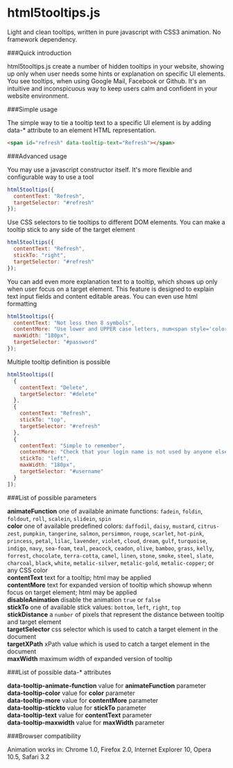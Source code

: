 html5tooltips.js
===============
Light and clean tooltips, written in pure javascript with CSS3 animation. No framework dependency.

###Quick introduction

html5tooltips.js create a number of hidden tooltips in your website, showing up only when user needs some hints or explanation on specific UI elements. You see tooltips, when using Google Mail, Facebook or Github. It's an intuitive and inconspicuous way to keep users calm and confident in your website environment.

###Simple usage

The simple way to tie a tooltip text to a specific UI element is by adding data-* attribute to an element HTML representation.

```html
<span id="refresh" data-tooltip-text="Refresh"></span>
```

###Advanced usage

You may use a javascript constructor itself. It's more flexible and configurable way to use a tool

```javascript
html5tooltips({
  contentText: "Refresh",
  targetSelector: "#refresh"
});
```

Use CSS selectors to tie tooltips to different DOM elements. You can make a tooltip stick to any side of the target element

```javascript
html5tooltips({
  contentText: "Refresh",
  stickTo: "right",
  targetSelector: "#refresh"
});
```

You can add even more explanation text to a tooltip, which shows up only when user focus on a target element. This feature is designed to explain text input fields and content editable areas. You can even use html formatting

```javascript
html5tooltips({
  contentText: "Not less then 8 symbols",
  contentMore: "Use lower and UPPER case letters, num<span style='color:red'>6</span>ers and spec<span style='color:red'>!</span>al symbols to make password safe and secure.",
  maxWidth: "180px",
  targetSelector: "#password"
});
```

Multiple tooltip definition is possible

```javascript
html5tooltips([
  {
    contentText: "Delete",
    targetSelector: "#delete"
  },
  {
    contentText: "Refresh",
    stickTo: "top",
    targetSelector: "#refresh"
  },
  {
    contentText: "Simple to remember",
    contentMore: "Check that your login name is not used by anyone else.",
    stickTo: "left",
    maxWidth: "180px",
    targetSelector: "#username"
  }
]);
```

###List of possible parameters

**animateFunction** one of available animate functions: ``fadein``, ``foldin``, ``foldout``, ``roll``, ``scalein``, ``slidein``, ``spin``  
**color** one of available predefined colors: ``daffodil``, ``daisy``, ``mustard``, ``citrus-zest``, ``pumpkin``, ``tangerine``, ``salmon``, ``persimmon``, ``rouge``, ``scarlet``, ``hot-pink``, ``princess``, ``petal``, ``lilac``, ``lavender``, ``violet``, ``cloud``, ``dream``, ``gulf``, ``turquoise``, ``indigo``, ``navy``, ``sea-foam``, ``teal``, ``peacock``, ``ceadon``, ``olive``, ``bamboo``, ``grass``, ``kelly``, ``forrest``, ``chocolate``, ``terra-cotta``, ``camel``, ``linen``, ``stone``, ``smoke``, ``steel``, ``slate``, ``charcoal``, ``black``, ``white``, ``metalic-silver``, ``metalic-gold``, ``metalic-copper``; or any CSS color  
**contentText** text for a tooltip; html may be applied  
**contentMore** text for expanded version of tooltip which showup whenn focus on target element; html may be applied  
**disableAnimation** disable the animation ``true`` or ``false``  
**stickTo** one of available stick values: ``bottom``, ``left``, ``right``, ``top``  
**stickDistance** a ``number`` of pixels that represent the distance between tooltip and target element  
**targetSelector** css selector which is used to catch a target element in the document  
**targetXPath** xPath value which is used to catch a target element in the document  
**maxWidth** maximum width of expanded version of tooltip

###List of possible data-* attributes

**data-tooltip-animate-function** value for **animateFunction** parameter  
**data-tooltip-color** value for **color** parameter  
**data-tooltip-more** value for **contentMore** parameter  
**data-tooltip-stickto** value for **stickTo** parameter  
**data-tooltip-text** value for **contentText** parameter  
**data-tooltip-maxwidth** value for **maxWidth** parameter  

###Browser compatibility

Animation works in:
Chrome 1.0, Firefox 2.0, Internet Explorer 10, Opera 10.5, Safari 3.2